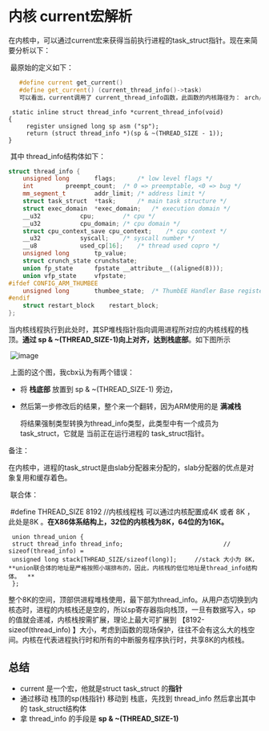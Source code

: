 # 内核 current宏解析

在内核中，可以通过current宏来获得当前执行进程的task_struct指针。现在来简要分析以下：

​      最原始的定义如下：

```cpp
   #define current get_current()
   #define get_current() (current_thread_info()->task)
   可以看出，current调用了 current_thread_info函数，此函数的内核路径为： arch/arm/include/asm/thread_info.h，内核版本为2.6.32.65
```

     static inline struct thread_info *current_thread_info(void) 
    { 
         register unsigned long sp asm ("sp"); 
         return (struct thread_info *)(sp & ~(THREAD_SIZE - 1)); 
    }

​    其中 thread_info结构体如下：

```cpp
struct thread_info {
	unsigned long		flags;		/* low level flags */
	int			preempt_count;	/* 0 => preemptable, <0 => bug */
	mm_segment_t		addr_limit;	/* address limit */
	struct task_struct	*task;		/* main task structure */
	struct exec_domain	*exec_domain;	/* execution domain */
	__u32			cpu;		/* cpu */
	__u32			cpu_domain;	/* cpu domain */
	struct cpu_context_save	cpu_context;	/* cpu context */
	__u32			syscall;	/* syscall number */
	__u8			used_cp[16];	/* thread used copro */
	unsigned long		tp_value;
	struct crunch_state	crunchstate;
	union fp_state		fpstate __attribute__((aligned(8)));
	union vfp_state		vfpstate;
#ifdef CONFIG_ARM_THUMBEE
	unsigned long		thumbee_state;	/* ThumbEE Handler Base register */
#endif
	struct restart_block	restart_block;
};
```

​     当内核线程执行到此处时，其SP堆栈指针指向调用进程所对应的内核线程的栈顶。**通过 sp & ~(THREAD_SIZE-1)向上对齐，达到栈底部**。如下图所示

​      ![image](http://images.cnitblog.com/blog/350213/201501/281409208002531.png)

​	上面的这个图，我cbx认为有两个错误：

* 将  **栈底部**  放置到 sp & ~(THREAD_SIZE-1) 旁边，
* 然后第一步修改后的结果，整个来一个翻转，因为ARM使用的是  **满减栈**



   将结果强制类型转换为thread_info类型，此类型中有一个成员为task_struct，它就是 当前正在运行进程的 task_struct指针。

   

 备注：

​     在内核中，进程的task_struct是由slab分配器来分配的，slab分配器的优点是对象复用和缓存着色。

​     联合体：

​     \#define THREAD_SIZE        8192       //内核线程栈 可以通过内核配置成4K 或者 8K ，此处是8K   。**在X86体系结构上，32位的内核栈为8K，64位的为16K。**

     union thread_union { 
     struct thread_info thread_info;                            // sizeof(thread_info) = 
     unsigned long stack[THREAD_SIZE/sizeof(long)];     //stack 大小为 8K，**union联合体的地址是严格按照小端排布的，因此，内核栈的低位地址是thread_info结构体。  **
     };

​      整个8K的空间，顶部供进程堆栈使用，最下部为thread_info。从用户态切换到内核态时，进程的内核栈还是空的，所以sp寄存器指向栈顶，一旦有数据写入，sp的值就会递减，内核栈按需扩展，理论上最大可扩展到  【8192- sizeof(thread_info)  】大小，考虑到函数的现场保护，往往不会有这么大的栈空间。内核在代表进程执行时和所有的中断服务程序执行时，共享8K的内核栈。

## 总结

* current 是一个宏，他就是struct task_struct 的**指针**
* 通过移动 栈顶的sp(栈指针)  移动到 栈底，先找到 thread_info  然后拿出其中的 task_struct结构体
* 拿 thread_info 的手段是   **sp & ~(THREAD_SIZE-1)** 